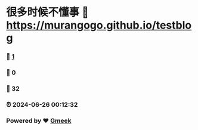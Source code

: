 # 很多时候不懂事 :link: https://murangogo.github.io/testblog 
### :page_facing_up: [1](https://murangogo.github.io/testblog/tag.html) 
### :speech_balloon: 0 
### :hibiscus: 32 
### :alarm_clock: 2024-06-26 00:12:32 
### Powered by :heart: [Gmeek](https://github.com/Meekdai/Gmeek)
